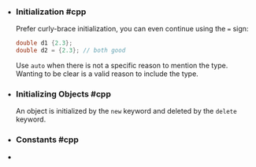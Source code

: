 - ### Initialization #cpp 
  Prefer curly-brace initialization, you can even continue using the `=` sign:
  ```cpp
  double d1 {2.3};
  double d2 = {2.3}; // both good
  ```
  Use `auto` when there is not a specific reason to mention the type. Wanting to be clear is a valid reason to include the type.
- ### Initializing Objects #cpp 
  An object is initialized by the `new` keyword and deleted by the `delete` keyword.
- ### Constants #cpp
-